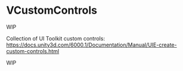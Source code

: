 # VCustomControls

WIP

Collection of UI Toolkit custom controls: https://docs.unity3d.com/6000.1/Documentation/Manual/UIE-create-custom-controls.html

WIP
